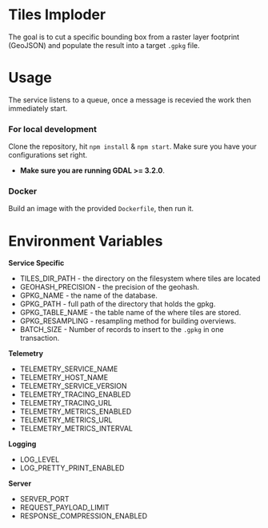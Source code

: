 # Tiles Imploder
The goal is to cut a specific bounding box from a raster layer footprint (GeoJSON) and populate the result into a target `.gpkg` file.

# Usage
The service listens to a queue, once a message is recevied the work then immediately start.
###  For local development
Clone the repository, hit `npm install` & `npm start`. Make sure you have your configurations set right. 
* **Make sure you are running GDAL >= 3.2.0**.
###  Docker
Build an image with the provided `Dockerfile`, then run it.

# Environment Variables
**Service Specific**
* TILES_DIR_PATH - the directory on the filesystem where tiles are located
* GEOHASH_PRECISION - the precision of the geohash.
* GPKG_NAME - the name of the database.
* GPKG_PATH - full path of the directory that holds the gpkg.
* GPKG_TABLE_NAME - the table name of the where tiles are stored.
* GPKG_RESAMPLING - resampling method for building overviews. 
* BATCH_SIZE - Number of records to insert to the `.gpkg` in one transaction.

**Telemetry**
* TELEMETRY_SERVICE_NAME
* TELEMETRY_HOST_NAME
* TELEMETRY_SERVICE_VERSION
* TELEMETRY_TRACING_ENABLED
* TELEMETRY_TRACING_URL
* TELEMETRY_METRICS_ENABLED
* TELEMETRY_METRICS_URL
* TELEMETRY_METRICS_INTERVAL

**Logging**
* LOG_LEVEL
* LOG_PRETTY_PRINT_ENABLED

**Server**
* SERVER_PORT
* REQUEST_PAYLOAD_LIMIT
* RESPONSE_COMPRESSION_ENABLED